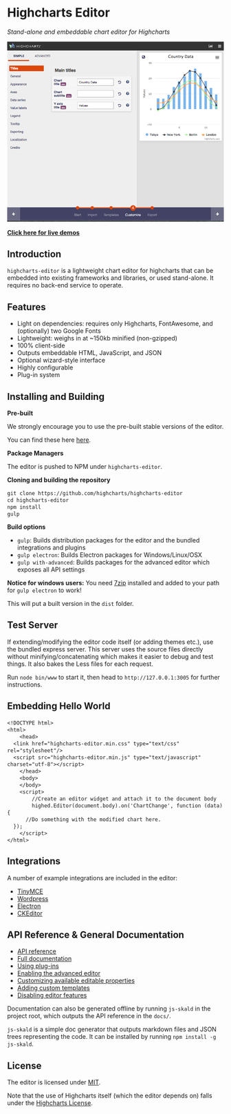 Highcharts Editor
===

*Stand-alone and embeddable chart editor for Highcharts*

![screenshots/customize.png](screenshots/customize.png)

**[Click here for live demos](http://editor.highcharts.com)**

## Introduction

`highcharts-editor` is a lightweight chart editor for highcharts that can be embedded into existing frameworks and libraries, or used stand-alone.
It requires no back-end service to operate.

## Features
	
  * Light on dependencies: requires only Highcharts, FontAwesome, and (optionally) two Google Fonts
  * Lightweight: weighs in at ~150kb minified (non-gzipped)
  * 100% client-side
  * Outputs embeddable HTML, JavaScript, and JSON
  * Optional wizard-style interface
  * Highly configurable
  * Plug-in system

## Installing and Building

**Pre-built**

We strongly encourage you to use the pre-built stable versions of the editor.

You can find these here [here](https://github.com/highcharts/highcharts-editor/releases).

**Package Managers**

The editor is pushed to NPM under `highcharts-editor`.

**Cloning and building the repository**

	git clone https://github.com/highcharts/highcharts-editor
	cd highcharts-editor
	npm install
	gulp

**Build options**
  * `gulp`: Builds distribution packages for the editor and the bundled integrations and plugins
  * `gulp electron`: Builds Electron packages for Windows/Linux/OSX
  * `gulp with-advanced`: Builds packages for the advanced editor which exposes all API settings

**Notice for windows users:** You need [7zip](http://www.7-zip.org/) installed and added to your path for `gulp electron` to work!

This will put a built version in the `dist` folder.

## Test Server

If extending/modifying the editor code itself (or adding themes etc.), use the bundled
express server. This server uses the source files directly without minifying/concatenating which
makes it easier to debug and test things. It also bakes the Less files for each request.

Run `node bin/www` to start it, then head to `http://127.0.0.1:3005` for further instructions.

## Embedding Hello World

	<!DOCTYPE html>
	<html>
		<head>
      <link href="highcharts-editor.min.css" type="text/css" rel="stylesheet"/>
      <script src="highcharts-editor.min.js" type="text/javascript" charset="utf-8"></script>
		</head>
		<body>
		</body>
		<script>
			//Create an editor widget and attach it to the document body      
			highed.Editor(document.body).on('ChartChange', function (data) {
          //Do something with the modified chart here.
      });
		</script>
	</html>

## Integrations

A number of example integrations are included in the editor:
  * [TinyMCE](https://github.com/highcharts/highcharts-editor/wiki/TinyMCE)
  * [Wordpress](https://github.com/highcharts/highcharts-editor/wiki/Wordpress)
  * [Electron](https://github.com/highcharts/highcharts-editor/wiki/Native-OSX-Windows-Linux)
  * [CKEditor](https://github.com/highcharts/highcharts-editor/wiki/CKEditor)

## API Reference & General Documentation

  * [API reference](https://github.com/highcharts/highcharts-editor/wiki/API)
  * [Full documentation](https://github.com/highcharts/highcharts-editor/wiki)
  * [Using plug-ins](https://github.com/highcharts/highcharts-editor/wiki/Plugins)
  * [Enabling the advanced editor](https://github.com/highcharts/highcharts-editor/wiki/Enable-Advanced-Customization)
  * [Customizing available editable properties](https://github.com/highcharts/highcharts-editor/wiki/Choosing-Options)
  * [Adding custom templates](https://github.com/highcharts/highcharts-editor/wiki/Custom-Templates)
  * [Disabling editor features](https://github.com/highcharts/highcharts-editor/wiki/Disable-Features)

Documentation can also be generated offline by running `js-skald` in the project root, which outputs the API reference
in the `docs/`.

`js-skald` is a simple doc generator that outputs markdown files and JSON trees representing the code.
It can be installed by running `npm install -g js-skald`. 

## License

The editor is licensed under [MIT](LICENSE).

Note that the use of Highcharts itself (which the editor depends on) falls under the [Highcharts License](https://github.com/highcharts/highcharts/blob/master/license.txt).
